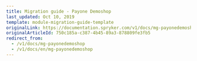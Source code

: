 ```yaml
---
title: Migration guide - Payone Demoshop
last_updated: Oct 10, 2019
template: module-migration-guide-template
originalLink: https://documentation.spryker.com/v1/docs/mg-payonedemoshop
originalArticleId: 750c185a-c387-4b45-89a3-878809fe3fb5
redirect_from:
  - /v1/docs/mg-payonedemoshop
  - /v1/docs/en/mg-payonedemoshop
---
```




